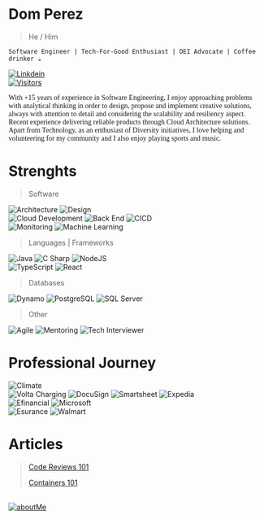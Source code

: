 <!-- From: https://github.com/anuraghazra/github-readme-stats#readme -->

# Dom Perez

> He / Him

```
Software Engineer | Tech-For-Good Enthusiast | DEI Advocate | Coffee drinker ☕
```

<p>
  <a href="https://www.linkedin.com/in/perezdom/">
    <img alt="Linkdein" src="https://img.shields.io/badge/linkedin-0077B5?logo=linkedin&logoColor=white&style=for-the-badge" />
    <br>
    <img alt="Visitors" src="https://komarev.com/ghpvc/?username=djperezh&style=flat-square&labelColor=black&logo=github&label=PROFILE+VIEWS&color=29bf12"/>
  </a>
</p>

<p style="font-family:'verdana'">
 With +15 years of experience in Software Engineering, I enjoy approaching problems with analytical thinking in order to design, propose and implement creative solutions, always with attention to detail and considering the scalability and resiliency aspect.
  <br>
  Recent experience delivering reliable products through Cloud Architecture solutions. 
  <br>
  Apart from Technology, as an enthusiast of Diversity initiatives, I love helping and volunteering for my community and I also enjoy playing sports and music.
  <br>
</p>


# Strenghts

> Software

<p>
  <img alt="Architecture" src="https://img.shields.io/badge/Architecture-yellowgreen?logo=altiumdesigner&logoColor=white&style=for-the-badge" />
  <img alt="Design" src="https://img.shields.io/badge/Design-red?logo=peakdesign&logoColor=white&style=for-the-badge" />
  <br>
  <img alt="Cloud Development" src="https://img.shields.io/badge/Cloud Development-orange?logo=icloud&logoColor=white&style=for-the-badge" />
  <img alt="Back End" src="https://img.shields.io/badge/Back End-3178C6?logo=materialdesignicons&logoColor=white&style=for-the-badge" />
  <img alt="CICD" src="https://img.shields.io/badge/CICD-9cf?logo=github&logoColor=white&style=for-the-badge" />
  <br>
  <img alt="Monitoring" src="https://img.shields.io/badge/Monitoring-336791?logo=grafana&logoColor=white&style=for-the-badge" />
  <img alt="Machine Learning" src="https://img.shields.io/badge/Machine Learning-brightgreen?logo=pytorch&logoColor=white&style=for-the-badge" />
</p>

> Languages | Frameworks
<p>
  <img alt="Java" src="https://img.shields.io/badge/Java-3776AB?logo=gitrea&logoColor=white&style=for-the-badge" />
  <img alt="C Sharp" src="https://img.shields.io/badge/C%23-239120?logo=c-sharp&logoColor=white&style=for-the-badge" />
  <img alt="NodeJS" src="https://img.shields.io/badge/NodeJS-F7DF1E?logo=nodedotjs&logoColor=white&style=for-the-badge" />
<br>
  <img alt="TypeScript" src="https://img.shields.io/badge/TypeScript-yellowgreen?logo=typescript&logoColor=white&style=for-the-badge" />
  <img alt="React" src="https://img.shields.io/badge/React-61DAFB?logo=react&logoColor=white&style=for-the-badge" />
</p>

> Databases
<p>
  <img alt="Dynamo" src="https://img.shields.io/badge/dynamo-336791?logo=amazondynamodb&logoColor=white&style=for-the-badge" />
  <img alt="PostgreSQL" src="https://img.shields.io/badge/PostgreSQL-brightgreen?logo=postgresql&logoColor=white&style=for-the-badge" />
  <img alt="SQL Server" src="https://img.shields.io/badge/SQL Server-red?logo=microsoft+sql+server&logoColor=white&style=for-the-badge" />
</p>

> Other
<p>
  <img alt="Agile" src="https://img.shields.io/badge/Agile-green?logo=cachet&logoColor=white&style=for-the-badge" />
  <img alt="Mentoring" src="https://img.shields.io/badge/Mentoring-3178C6?logo=awesomelists&logoColor=white&style=for-the-badge" />
  <img alt="Tech Interviewer" src="https://img.shields.io/badge/Tech Interviewer-yellow?logo=codereview&logoColor=white&style=for-the-badge" />
</p>


# Professional Journey
<p>
  <img alt="Climate" src="https://img.shields.io/badge/Current-Climate (Bayer)-yellowgreen?logoColor=white&style=for-the-badge" />
  <br>
  <img alt="Volta Charging" src="https://img.shields.io/badge/2022-Volta-9cf?logoColor=white&style=flat-square" />
  <img alt="DocuSign" src="https://img.shields.io/badge/2021-DocuSign-yellowgreen?logoColor=white&color=2bbc8a&style=flat-square" />
  <img alt="Smartsheet" src="https://img.shields.io/badge/2020-Smartsheet-3178C6?logoColor=white&style=flat-square" />
  <img alt="Expedia" src="https://img.shields.io/badge/2018-Expedia-yellow?logoColor=white&style=flat-square" />
  <br>
  <img alt="Efinancial" src="https://img.shields.io/badge/2014-Efinancial-orange?logoColor=white&style=flat-square" />
  <img alt="Microsoft" src="https://img.shields.io/badge/2012-Microsoft-336791?logoColor=white&style=flat-square" />
  <br>
  <img alt="Esurance" src="https://img.shields.io/badge/2010-Esurance-9cf?logoColor=white&style=flat-square" />
  <img alt="Walmart" src="https://img.shields.io/badge/2008-Wal*Mart-red?logoColor=white&style=flat-square" />
</p>


# Articles
> [Code Reviews 101](https://www.linkedin.com/pulse/code-reviews-101-domingo-perez)
> 
> [Containers 101](https://www.linkedin.com/pulse/containers-101-dom-perez)

<p>
  <br>
  <a href="https://domperez.net">
    <img alt="aboutMe" src="https://img.shields.io/badge/About Me-yellow?logo=aboutdotme&logoColor=navy&style=for-the-badge" />
  </a>
</p>
